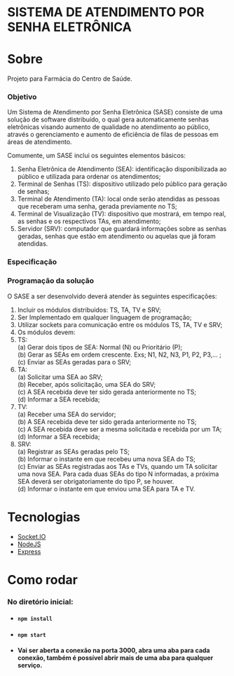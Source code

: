 # SISTEMA DE ATENDIMENTO POR SENHA ELETRÔNICA

# Sobre

<p> 
  Projeto para Farmácia do Centro de Saúde.
</p>

### Objetivo

<p>
  Um Sistema de Atendimento por Senha Eletrônica (SASE) consiste de uma solução de
  software distribuído, o qual gera automaticamente senhas eletrônicas visando aumento de
  qualidade no atendimento ao público, através o gerenciamento e aumento de eficiência de
  filas de pessoas em áreas de atendimento.

Comumente, um SASE inclui os seguintes elementos básicos:

1. Senha Eletrônica de Atendimento (SEA): identificação disponibilizada ao
   público e utilizada para ordenar os atendimentos;
2. Terminal de Senhas (TS): dispositivo utilizado pelo público para geração de
   senhas;
3. Terminal de Atendimento (TA): local onde serão atendidas as pessoas que
   receberam uma senha, gerada previamente no TS;
4. Terminal de Visualização (TV): dispositivo que mostrará, em tempo real, as
   senhas e os respectivos TAs, em atendimento;
5. Servidor (SRV): computador que guardará informações sobre as senhas geradas,
senhas que estão em atendimento ou aquelas que já foram atendidas.
</p>

### Especificação

### Programação da solução

<p>O SASE a ser desenvolvido deverá atender às seguintes especificações:</p>

1. Incluir os módulos distribuídos: TS, TA, TV e SRV;
2. Ser Implementado em qualquer linguagem de programação;
3. Utilizar sockets para comunicação entre os módulos TS, TA, TV e SRV;
4. Os módulos devem:
5. TS: </br>(a) Gerar dois tipos de SEA: Normal (N) ou Prioritário (P); </br>
   (b) Gerar as SEAs em ordem crescente. Exs; N1, N2, N3, P1, P2, P3,... ;
   </br>(c) Enviar as SEAs geradas para o SRV;
6. TA:</br> (a) Solicitar uma SEA ao SRV; </br>(b) Receber, após solicitação,
   uma SEA do SRV;</br> (c) A SEA recebida deve ter sido gerada anteriormente no
   TS;</br> (d) Informar a SEA recebida;
7. TV:</br> (a) Receber uma SEA do servidor;</br> (b) A SEA recebida deve ter
   sido gerada anteriormente no TS; </br>(c) A SEA recebida deve ser a mesma
   solicitada e recebida por um TA;</br> (d) Informar a SEA recebida;
8. SRV:</br> (a) Registrar as SEAs geradas pelo TS; </br>(b) Informar o instante
   em que recebeu uma nova SEA do TS;</br> (c) Enviar as SEAs registradas aos
   TAs e TVs, quando um TA solicitar uma nova SEA. Para cada duas SEAs do tipo N
   informadas, a próxima SEA deverá ser obrigatoriamente do tipo P, se houver.
   </br> (d) Informar o instante em que enviou uma SEA para TA e TV.

# Tecnologias

- [Socket.IO](https://socket.io/)
- [NodeJS](https://nodejs.org/en/)
- [Express](https://expressjs.com/pt-br/)

# Como rodar

### No diretório inicial:

- #### `npm install`
- #### `npm start`

- #### Vai ser aberta a conexão na porta 3000, abra uma aba para cada conexão, também é possível abrir mais de uma aba para qualquer serviço.

<!-- I'll improve the queue logic to respect the overall insertion order between normal and priority queues, while still maintaining the "2 normal, then 1 priority" rule. This way, priority tickets won't be skipped in favor of newer normal tickets.
Improved Queue System with Insertion Order TrackingClick to open codeTap to open
I've significantly improved the queue system to respect both the "2 normal, then 1 priority" rule AND the overall insertion order. Here are the key changes:

Enhanced Ticket Structure: Each ticket now includes:

id: The visible ticket number (like "N1" or "P5")
sequence: A global insertion sequence number
type: Either "N" or "P"


Global Sequence Counter: Added a globalSequence variable that increments whenever any ticket is generated, tracking the exact order of ticket creation across both queues.
Improved Selection Logic: The getNextTicket() function now:

Handles empty queue cases gracefully
Enforces the "2 normal, then 1 priority" rule
When this rule doesn't force a selection, picks the oldest ticket based on sequence number
Properly updates the normalCount counter


Frontend Compatibility: Modified the sendQueueStatus() function to extract just the ticket IDs before sending to the frontend, maintaining compatibility with the existing UI.
Backup Updates: Added the new globalSequence variable to the backup system to ensure proper restoration after server restarts.

This solution ensures that:

Priority tickets won't be unfairly skipped in favor of newer normal tickets
The system still follows the "2 normal, then 1 priority" rule when possible
The overall insertion order is respected when there's no rule-based reason to choose one queue over the other -->